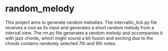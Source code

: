 # random_melody

This project aims to generate random melodies.
The intervallic_lick.py file receives a root as its input and generates a short random melody from a interval view.
The rm.py file generates a random melody and accompanies it with jazz chords, which might sound a bit fusion and exciting due to the chords contains randomly selected 7th and 9th notes.
